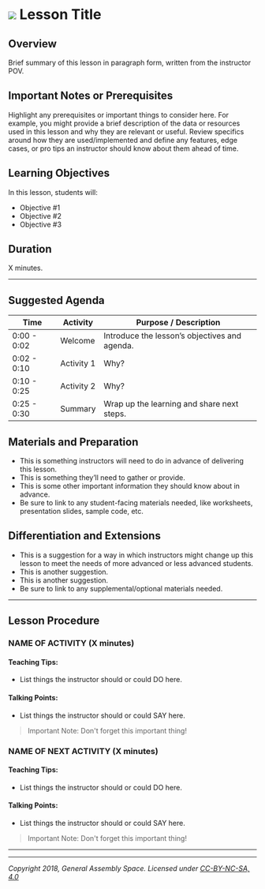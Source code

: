 <!---
This lesson was developed by YOUR NAME HERE for COHORT NAME / DATE / LOCATION HERE.

Questions? Comments?
1. Log an issue to this repo to alert me of a problem.
2. Suggest an edit yourself by forking this repo, making edits, and submitting a pull request with your changes back to our master branch.
3. Hit me up on Slack @SLACKHANDLE
--->

# ![](https://ga-dash.s3.amazonaws.com/production/assets/logo-9f88ae6c9c3871690e33280fcf557f33.png) Lesson Title

## Overview
Brief summary of this lesson in paragraph form, written from the instructor POV.
<!--- Write a clear summary so other instructors know what this lesson is about. --->

## Important Notes or Prerequisites
Highlight any prerequisites or important things to consider here. For example, you might provide a brief description of the data or resources used in this lesson and why they are relevant or useful. Review specifics around how they are used/implemented and define any features, edge cases, or pro tips an instructor should know about them ahead of time.


## Learning Objectives
In this lesson, students will:
- Objective #1
- Objective #2
- Objective #3
<!--- Phrase learning objectives as measurable goals, starting with an action verb. Sniff test: if you have more than 3 learning objectives your lesson might be too long. Break it up! --->

## Duration
X minutes.
<!--- How much time, total, will it take to run through this lesson? --->

---

## Suggested Agenda
<!--- Provide a breakdown of what will happen in this lesson. --->

| Time | Activity | Purpose / Description |
| --- | --- | --- |
| 0:00 - 0:02 | Welcome | Introduce the lesson’s objectives and agenda.|
| 0:02 - 0:10 | Activity 1 | Why?|
| 0:10 - 0:25 | Activity 2 | Why?|
| 0:25 - 0:30  | Summary | Wrap up the learning and share next steps.|

## Materials and Preparation
- This is something instructors will need to do in advance of delivering this lesson.
- This is something they’ll need to gather or provide.
- This is some other important information they should know about in advance.
- Be sure to link to any student-facing materials needed, like worksheets, presentation slides, sample code, etc.

<!---
OPTIONAL: If you like you can include a table here with quick links out to the lesson resources.

| Topic | Description | Link |
| --- | --- | --- |
| Lesson | Interactive jupyter notebook with structured lesson content | [Link](./xyz)|
| Data | Local copy of any dataset used | [Link](./xyz)|
|      | Additional datasets listed | [Link](./xyz)|
| Enrichment | Practice activities | [Link](./xyz)|
| Solutions | Sample solutions to lesson and practice files | [Link](./xyz)|
| Slides | Slide decks & PDFs, where applicable | [Link](./xyz)|
| Review Materials | Handouts and other files, if applicable | [Link](./xyz) |
--->

## Differentiation and Extensions
- This is a suggestion for a way in which instructors might change up this lesson to meet the needs of more advanced or less advanced students.
- This is another suggestion.
- This is another suggestion.
- Be sure to link to any supplemental/optional materials needed.

---

## Lesson Procedure
<!--- This section outlines the lesson plan with relevant sections and subsections, providing both the total time required as well as suggestions for timing in each subsection. --->

### NAME OF ACTIVITY (X minutes)
<!--- Replace "NAME OF ACTIVITY" with whatever you called this part in the "Suggested Agenda" chart above..."Welcome" or "Summary" or "Intro to Pizza." Replace "X" with the amount of time this should take. --->

#### Teaching Tips:
- List things the instructor should or could DO here.

#### Talking Points:
- List things the instructor should or could SAY here.

>Important Note: Don't forget this important thing!
<!--- Use this to call out important info for instructors. --->

### NAME OF NEXT ACTIVITY (X minutes)
<!--- Replace "NAME OF ACTIVITY" with whatever you called this part in the "Suggested Agenda" chart above..."Welcome" or "Summary" or "Intro to Pizza." Replace "X" with the amount of time this should take. --->

#### Teaching Tips:
- List things the instructor should or could DO here.

#### Talking Points:
- List things the instructor should or could SAY here.

>Important Note: Don't forget this important thing!
<!--- Use this to call out important info for instructors. --->

-----

<!---
If you like you can include a section at the end with a a checklist for any specific data, code, examples, or other preparations that instructors need to take before teaching the lesson, outside of preparing slides. It can be helpful for instructors, if you'd like to include it.
## Lesson Prep Checklist

- [ ] Do this
- [ ] Download this
- [ ] Write this down
--->

---
*Copyright 2018, General Assembly Space. Licensed under [CC-BY-NC-SA, 4.0](https://creativecommons.org/licenses/by-nc-sa/4.0/)*
